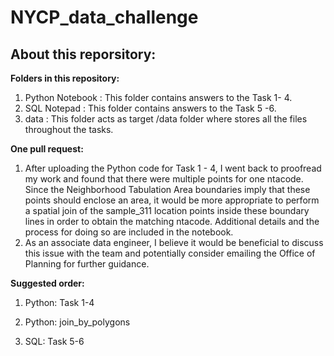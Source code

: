 # NYCP_data_challenge

## About this reporsitory: 
**Folders in this repository:** 
1. Python Notebook :
    This folder contains answers to the Task 1- 4.  
3. SQL Notepad :
    This folder contains answers to the Task 5 -6. 
6. data :
    This folder acts as target /data folder where stores all the files throughout the tasks. 

**One pull request:** 
1. After uploading the Python code for Task 1 - 4, I went back to proofread my work and found that there were multiple points for one ntacode. Since the Neighborhood Tabulation Area boundaries imply that these points should enclose an area, it would be more appropriate to perform a spatial join of the sample_311 location points inside these boundary lines in order to obtain the matching ntacode. Additional details and the process for doing so are included in the notebook.
2. As an associate data engineer, I believe it would be beneficial to discuss this issue with the team and potentially consider emailing the Office of Planning for further guidance.

**Suggested order:** 

1. Python: Task 1-4

2. Python: join_by_polygons

3. SQL: Task 5-6



